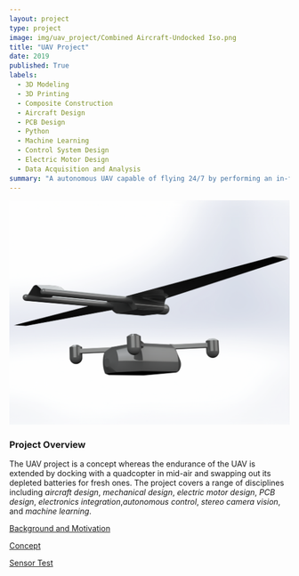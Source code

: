 ```yaml
---
layout: project
type: project
image: img/uav_project/Combined Aircraft-Undocked Iso.png
title: "UAV Project"
date: 2019
published: True
labels:
  - 3D Modeling
  - 3D Printing
  - Composite Construction
  - Aircraft Design
  - PCB Design
  - Python
  - Machine Learning
  - Control System Design
  - Electric Motor Design
  - Data Acquisition and Analysis
summary: "A autonomous UAV capable of flying 24/7 by performing an in-flight battery swap with a quadcopter. "
---
```


<img class="img-fluid" src="../img/uav_project/Combined Aircraft-Undocked Iso.png">

<h3>Project Overview</h3>

The UAV project is a concept whereas the endurance of the UAV is extended by docking with a quadcopter in mid-air and swapping out its depleted batteries for fresh ones. The project covers a range of disciplines including <i>aircraft design</i>, <i>mechanical design</i>, <i>electric motor design</i>, <i>PCB design</i>, <i>electronics integration</i>,<i>autonomous control</i>, <i>stereo camera vision</i>, and <i>machine learning</i>. 

<a href="uav_background.html">Background and Motivation</a>

<a href="uav_concepts.html">Concept</a>

<a href="uav_sensor_test.html">Sensor Test</a>

<!-- <a href="magnets.html">Attachment Concepts</a> -->